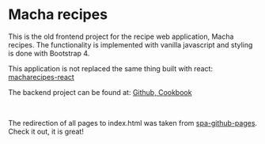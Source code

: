 # Macha recipes

This is the old frontend project for the recipe web application, Macha recipes.
The functionality is implemented with vanilla javascript and styling is done with Bootstrap 4.

This application is not replaced the same thing built with react: [macharecipes-react](https://github.com/martinmartinchan/macharecipes-react)

The backend project can be found at: [Github, Cookbook](https://github.com/martinmartinchan/cookbook)

<br/>

The redirection of all pages to index.html was taken from [spa-github-pages](https://github.com/rafrex/spa-github-pages). Check it out, it is great!
